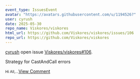 ```yaml
---
event_type: IssuesEvent
avatar: "https://avatars.githubusercontent.com/u/1194526?"
user: cyrush
date: 2025-05-30
repo_name: Viskores/viskores
html_url: https://github.com/Viskores/viskores/issues/106
repo_url: https://github.com/Viskores/viskores
---
```


<a href='https://github.com/cyrush' target='_blank'>cyrush</a> open issue <a href='https://github.com/Viskores/viskores/issues/106' target='_blank'>Viskores/viskores#106</a>.

<p>Strategy for CastAndCall errors</p><small>Hi All,...</small><a href='https://github.com/Viskores/viskores/issues/106' target='_blank'>View Comment</a>